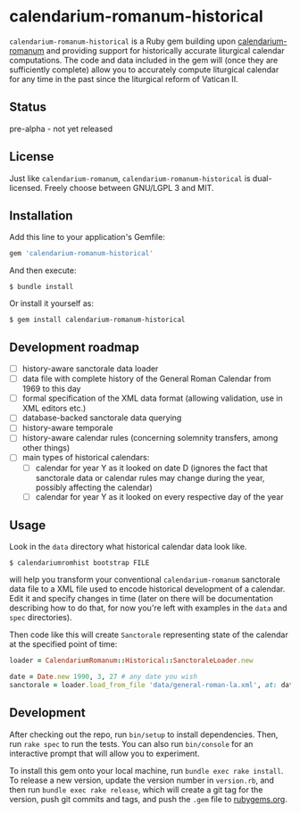 # calendarium-romanum-historical

`calendarium-romanum-historical` is a Ruby gem building upon [calendarium-romanum][caro]
and providing support for historically accurate liturgical calendar computations.
The code and data included in the gem will (once they are sufficiently complete)
allow you to accurately compute liturgical calendar for any time in the past since
the liturgical reform of Vatican II.

## Status

pre-alpha - not yet released

## License

Just like `calendarium-romanum`, `calendarium-romanum-historical` is dual-licensed.
Freely choose between GNU/LGPL 3 and MIT.

## Installation

Add this line to your application's Gemfile:

```ruby
gem 'calendarium-romanum-historical'
```

And then execute:

    $ bundle install

Or install it yourself as:

    $ gem install calendarium-romanum-historical

## Development roadmap

* [ ] history-aware sanctorale data loader
* [ ] data file with complete history of the General Roman Calendar from 1969 to this day
* [ ] formal specification of the XML data format (allowing validation, use in XML editors etc.)
* [ ] database-backed sanctorale data querying
* [ ] history-aware temporale
* [ ] history-aware calendar rules (concerning solemnity transfers, among other things)
* [ ] main types of historical calendars:
  * [ ] calendar for year Y as it looked on date D (ignores the fact that sanctorale data or calendar rules may change during the year, possibly affecting the calendar)
  * [ ] calendar for year Y as it looked on every respective day of the year

## Usage

Look in the `data` directory what historical calendar data look like.

`$ calendariumromhist bootstrap FILE`

will help you transform your conventional `calendarium-romanum` sanctorale data file
to a XML file used to encode historical development of a calendar.
Edit it and specify changes in time (later on there will be documentation describing
how to do that, for now you're left with examples in the `data` and `spec` directories).

Then code like this will create `Sanctorale` representing state of the calendar
at the specified point of time:

```ruby
loader = CalendariumRomanum::Historical::SanctoraleLoader.new

date = Date.new 1990, 3, 27 # any date you wish
sanctorale = loader.load_from_file 'data/general-roman-la.xml', at: date
```

## Development

After checking out the repo, run `bin/setup` to install dependencies. Then, run `rake spec` to run the tests. You can also run `bin/console` for an interactive prompt that will allow you to experiment.

To install this gem onto your local machine, run `bundle exec rake install`. To release a new version, update the version number in `version.rb`, and then run `bundle exec rake release`, which will create a git tag for the version, push git commits and tags, and push the `.gem` file to [rubygems.org](https://rubygems.org).

[caro]: http://github.com/igneus/calendarium-romanum

